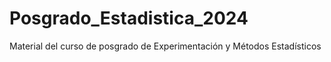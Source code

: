 # Posgrado_Estadistica_2024
Material del curso de posgrado de Experimentación y Métodos Estadísticos 
